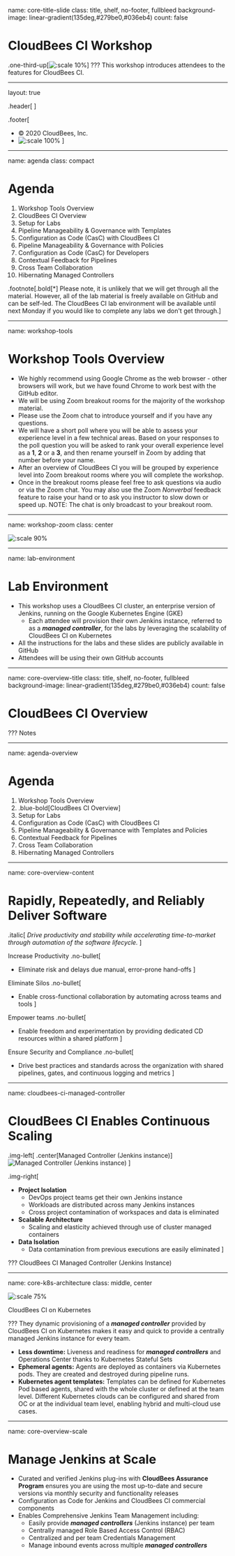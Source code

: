 name: core-title-slide
class: title, shelf, no-footer, fullbleed
background-image: linear-gradient(135deg,#279be0,#036eb4)
count: false


# CloudBees CI Workshop
.one-third-up[![:scale 10%](../img/CloudBees-Submark-White.svg)]
???
This workshop introduces attendees to the features for CloudBees CI.

---
layout: true

.header[
]

.footer[
- © 2020 CloudBees, Inc.
- ![:scale 100%](../img/CloudBees-Submark-Full-Color.svg)
]
---
name: agenda
class: compact

# Agenda

1. Workshop Tools Overview
2. CloudBees CI Overview
3. Setup for Labs
4. Pipeline Manageability & Governance with Templates
5. Configuration as Code (CasC) with CloudBees CI
6. Pipeline Manageability & Governance with Policies
7. Configuration as Code (CasC) for Developers
8. Contextual Feedback for Pipelines
9. Cross Team Collaboration
10. Hibernating Managed Controllers

.footnote[.bold[*] Please note, it is unlikely that we will get through all the material. However, all of the lab material is freely available on GitHub and can be self-led. The CloudBees CI lab environment will be available until next Monday if you would like to complete any labs we don't get through.]

---
name: workshop-tools
# Workshop Tools Overview

* We highly recommend using Google Chrome as the web browser - other browsers will work, but we have found Chrome to work best with the GitHub editor.
* We will be using Zoom breakout rooms for the majority of the workshop material.
* Please use the Zoom chat to introduce yourself and if you have any questions.
* We will have a short poll where you will be able to assess your experience level in a few technical areas. Based on your responses to the poll question you will be asked to rank your overall experience level as a **1**, **2** or a **3**, and then rename yourself in Zoom by adding that number before your name.
* After an overview of CloudBees CI you will be grouped by experience level into Zoom breakout rooms where you will complete the workshop.
* Once in the breakout rooms please feel free to ask questions via audio or via the Zoom chat. You may also use the Zoom *Nonverbal* feedback feature to raise your hand or to ask you instructor to slow down or speed up. NOTE: The chat is only broadcast to your breakout room.

---
name: workshop-zoom
class: center

![:scale 90%](img/zoom-tools.png)

---
name: lab-environment
# Lab Environment
* This workshop uses a CloudBees CI cluster, an enterprise version of Jenkins, running on the Google Kubernetes Engine (GKE)
  * Each attendee will provision their own Jenkins instance, referred to as a ***managed controller***, for the labs by leveraging the scalability of CloudBees CI on Kubernetes
* All the instructions for the labs and these slides are publicly available in GitHub
* Attendees will be using their own GitHub accounts 

---
name: core-overview-title
class: title, shelf, no-footer, fullbleed
background-image: linear-gradient(135deg,#279be0,#036eb4)
count: false

# CloudBees CI Overview

???
Notes

---
name: agenda-overview
# Agenda

1. Workshop Tools Overview
2. .blue-bold[CloudBees CI Overview]
3. Setup for Labs
4. Configuration as Code (CasC) with CloudBees CI
5. Pipeline Manageability & Governance with Templates and Policies
6. Contextual Feedback for Pipelines
7. Cross Team Collaboration
8. Hibernating Managed Controllers

---
name: core-overview-content

# Rapidly, Repeatedly, and Reliably Deliver Software

.italic[
  *Drive productivity and stability while accelerating time-to-market through automation of the software lifecycle.*
]

Increase Productivity
.no-bullet[
* Eliminate risk and delays due manual, error-prone hand-offs
]

Eliminate Silos
.no-bullet[
* Enable cross-functional collaboration by automating across teams and tools
]

Empower teams
.no-bullet[
* Enable freedom and experimentation by providing dedicated CD resources within a shared platform
]

Ensure Security and Compliance
.no-bullet[
* Drive best practices and standards across the organization with shared pipelines, gates, and continuous logging and metrics
]

---
name: cloudbees-ci-managed-controller

# CloudBees CI Enables Continuous Scaling

.img-left[
  .center[Managed Controller (Jenkins instance)]
![Managed Controller (Jenkins instance)](img/dpa.png)
]

.img-right[
* **Project Isolation**
  * DevOps project teams get their own Jenkins instance
  * Workloads are distributed across many Jenkins instances
  * Cross project contamination of workspaces and data is eliminated
* **Scalable Architecture**
  * Scaling and elasticity achieved through use of cluster managed containers 
* **Data Isolation**
  * Data contamination from previous executions are easily eliminated
]

???
CloudBees CI Managed Controller (Jenkins Instance)

---
name: core-k8s-architecture
class: middle, center

![:scale 75%](img/core-k8s-architecture.svg)

CloudBees CI on Kubernetes

???
They dynamic provisioning of a ***managed controller*** provided by CloudBees CI on Kubernetes makes it easy and quick to provide a centrally managed Jenkins instance for every team.
* **Less downtime:** Liveness and readiness for ***managed controllers*** and Operations Center thanks to Kubernetes Stateful Sets
* **Ephemeral agents:** Agents are deployed as containers via Kubernetes pods. They are created and destroyed during pipeline runs.
* **Kubernetes agent templates:** Templates can be defined for Kubernetes Pod based agents, shared with the whole cluster or defined at the team level.
Different Kubernetes clouds can be configured and shared from OC or at the individual team level, enabling hybrid and multi-cloud use cases.


---
name: core-overview-scale

# Manage Jenkins at Scale
* Curated and verified Jenkins plug-ins with **CloudBees Assurance Program** ensures you are using the most up-to-date and secure versions via monthly security and functionality releases 
* Configuration as Code for Jenkins and CloudBees CI commercial components
* Enables Comprehensive Jenkins Team Management including:
  * Easily provide ***managed controllers*** (Jenkins instance) per team
  * Centrally managed Role Based Access Control (RBAC)
  * Centralized and per team Credentials Management
  * Manage inbound events across multiple ***managed controllers***
